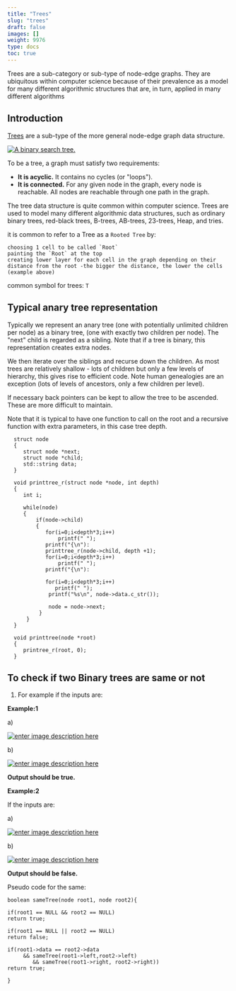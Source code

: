 ```yaml
---
title: "Trees"
slug: "trees"
draft: false
images: []
weight: 9976
type: docs
toc: true
---
```


Trees are a sub-category or sub-type of node-edge graphs. They are ubiquitous within computer science because of their prevalence as a model for many different algorithmic structures that are, in turn, applied in many different algorithms 

## Introduction
[Trees](https://en.wikipedia.org/wiki/Tree_(graph_theory)) are a sub-type of the more general node-edge graph data structure.

[![A binary search tree.][1]][1]

To be a tree, a graph must satisfy  two requirements:

 - **It is acyclic.** It contains no cycles (or "loops").
 - **It is connected.** For any given node in the graph, every node is reachable. All nodes are reachable through one path in the graph.

The tree data structure is quite common within computer science. Trees are used to model many different algorithmic data structures, such as ordinary binary trees, red-black trees, B-trees, AB-trees, 23-trees, Heap, and tries.

it is common to refer to a Tree as a `Rooted Tree` by:

    choosing 1 cell to be called `Root`
    painting the `Root` at the top
    creating lower layer for each cell in the graph depending on their distance from the root -the bigger the distance, the lower the cells (example above)

common symbol for trees: `T`

  [1]: http://i.stack.imgur.com/BmT3t.png

## Typical anary tree representation
Typically we represent an anary tree (one with potentially unlimited children per node) as a binary tree, (one with exactly two children per node). The "next" child is regarded as a sibling. Note that if a tree is binary, this representation creates extra nodes.

We then iterate over the siblings and recurse down the children. As most trees are relatively shallow - lots of children but only a few levels of hierarchy, this gives rise to efficient code. Note human genealogies are an exception (lots of levels of ancestors, only a few children per level). 

If necessary back pointers can be kept to allow the tree to be ascended. These are more difficult to maintain.

Note that it is typical to have one function to call on the root and a recursive function with extra parameters, in this case tree depth.
 
      struct node
      {
         struct node *next;
         struct node *child;
         std::string data;
      }

      void printtree_r(struct node *node, int depth)
      {
         int i;

         while(node)
         {
             if(node->child)
             {
                for(i=0;i<depth*3;i++)
                    printf(" ");
                printf("{\n"):
                printtree_r(node->child, depth +1);
                for(i=0;i<depth*3;i++)
                    printf(" ");
                printf("{\n"):
        
                for(i=0;i<depth*3;i++)
                   printf(" ");
                 printf("%s\n", node->data.c_str());

                 node = node->next;
              }
          }
      }

      void printtree(node *root)
      {
         printree_r(root, 0);
      }

## To check if two Binary trees are same or not
1. For example if the inputs are:

**Example:1**

a)

 [![enter image description here][1]][1]


b)

[![enter image description here][2]][2]

**Output should be true.**

**Example:2**

If the inputs are:

a)

[![enter image description here][3]][3]

b)

[![enter image description here][4]][4]

**Output should be false.**

Pseudo code for the same:

    boolean sameTree(node root1, node root2){
    
    if(root1 == NULL && root2 == NULL)
    return true;
    
    if(root1 == NULL || root2 == NULL)
    return false;
    
    if(root1->data == root2->data 
         && sameTree(root1->left,root2->left)
            && sameTree(root1->right, root2->right))
    return true;
    
    }



  [1]: https://i.stack.imgur.com/Gzckc.png
  [2]: https://i.stack.imgur.com/y2dy0.png
  [3]: https://i.stack.imgur.com/C8jj7.png
  [4]: https://i.stack.imgur.com/BBfnO.png

